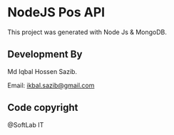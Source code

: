 # NodeJS Pos API

This project was generated with Node Js & MongoDB.

## Development By

Md Iqbal Hossen Sazib.

Email: ikbal.sazib@gmail.com

## Code copyright
@SoftLab IT

